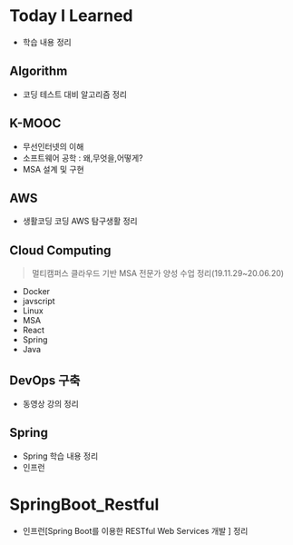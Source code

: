 # Today I Learned
+ 학습 내용 정리

## Algorithm
+ 코딩 테스트 대비 알고리즘 정리

## K-MOOC
+ 무선인터넷의 이해
+ 소프트웨어 공학 : 왜,무엇을,어떻게?
+ MSA 설계 및 구현

## AWS
+ 생활코딩 코딩 AWS 탐구생활 정리

## Cloud Computing
> 멀티캠퍼스 클라우드 기반 MSA 전문가 양성 수업 정리(19.11.29~20.06.20)
+ Docker
+ javscript
+ Linux
+ MSA
+ React
+ Spring
+ Java

## DevOps 구축
+ 동영상 강의 정리

## Spring
+ Spring 학습 내용 정리
+ 인프런

# SpringBoot_Restful
+ 인프런[Spring Boot를 이용한 RESTful Web Services 개발
] 정리
